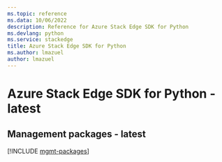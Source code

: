 ```yaml
---
ms.topic: reference
ms.data: 10/06/2022
description: Reference for Azure Stack Edge SDK for Python
ms.devlang: python
ms.service: stackedge
title: Azure Stack Edge SDK for Python
ms.author: lmazuel
author: lmazuel
---
```

# Azure Stack Edge SDK for Python - latest

## Management packages - latest
[!INCLUDE [mgmt-packages](stack-edge-mgmt-index.md)]